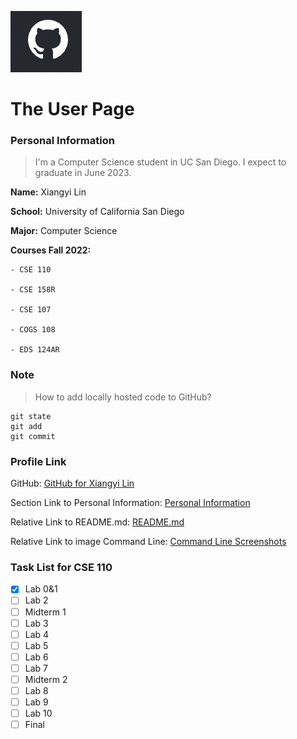 ![GitHub Logo](./screenshots/GitHub%20Logo.png)

# The User Page


### Personal Information
>I'm a Computer Science student in UC San Diego. I expect to graduate in June 2023.

**Name:** Xiangyi Lin

**School:** University of California San Diego

**Major:** Computer Science

**Courses Fall 2022:**

    - CSE 110

    - CSE 158R

    - CSE 107

    - COGS 108

    - EDS 124AR


### Note
> How to add locally hosted code to GitHub?

```
git state
git add
git commit
```


### Profile Link
GitHub: [GitHub for Xiangyi Lin](https://github.com/alina10050805)

Section Link to Personal Information: [Personal Information](https://github.com/alina10050805/Lab-01-CSE-110-Fall-2022/blob/main/README.md#lab-01-cse-110-fall-2022)

Relative Link to README.md: [README.md](./README.md)

Relative Link to image Command Line: [Command Line Screenshots](./screenshots/Command%20Line.jpeg)


### Task List for CSE 110
- [x] Lab 0&1
- [ ] Lab 2
- [ ] Midterm 1
- [ ] Lab 3
- [ ] Lab 4
- [ ] Lab 5
- [ ] Lab 6
- [ ] Lab 7
- [ ] Midterm 2
- [ ] Lab 8
- [ ] Lab 9
- [ ] Lab 10
- [ ] Final